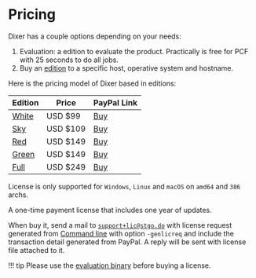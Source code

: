 # Pricing

Dixer has a couple options depending on your needs:

1. Evaluation: a edition to evaluate the product. Practically is free for PCF with 25 seconds to do all jobs.
2. Buy an [edition](Editions.md) to a specific host, operative system and hostname.

Here is the pricing model of Dixer based in editions:

| Edition                            | Price    | PayPal Link                          |
|------------------------------------|----------|--------------------------------------|
| [White](Editions.md#white-edition) | USD $99  | [Buy](https://www.paypal.me/hit/99)  |
| [Sky](Editions.md#sky-edition)     | USD $109 | [Buy](https://www.paypal.me/hit/109) |
| [Red](Editions.md#red-edition)     | USD $149 | [Buy](https://www.paypal.me/hit/149) |
| [Green](Editions.md#green-edition) | USD $149 | [Buy](https://www.paypal.me/hit/149) |
| [Full](Editions.md#full-edition)   | USD $249 | [Buy](https://www.paypal.me/hit/249) |

License is only supported for `Windows`, `Linux` and `macOS` on `amd64` and `386` archs.

A one-time payment license that includes one year of updates.

When buy it, send a mail to [`support+lic@stgo.do`](mailto:support+lic@stgo.do) with license request generated from [Command line](documentation/Command-line.md) with option `-genlicreq` and include the transaction detail generated from PayPal. A reply will be sent with license file attached to it.

!!! tip
    Please use the [evaluation binary](Download.md) before buying a license.